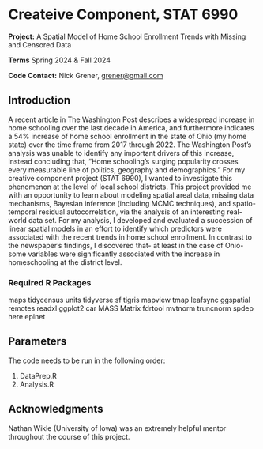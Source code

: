 # Createive Component, STAT 6990
**Project:** A Spatial Model of Home School Enrollment Trends with Missing and Censored Data

**Terms** Spring 2024 & Fall 2024

**Code Contact:** Nick Grener, grener@gmail.com      

## Introduction  
 A recent article in The Washington Post describes a widespread increase in home schooling over the last decade in America, and furthermore indicates a 54% increase of home school enrollment in the state of Ohio (my home state) over the time frame from 2017 through 2022. The Washington Post’s analysis was unable to identify any
 important drivers of this increase, instead concluding that, “Home schooling’s surging popularity crosses every measurable line of politics, geography and demographics.” For my creative component
 project (STAT 6990), I wanted to investigate this phenomenon at the level of local school districts. This project provided me with an opportunity to learn about modeling spatial areal data, missing
 data mechanisms, Bayesian inference (including MCMC techniques), and spatio-temporal residual autocorrelation, via the analysis of an interesting real-world data set. For my analysis, I developed and evaluated a succession of linear spatial models in an effort to identify which predictors were associated with the recent trends in home school enrollment. In contrast to the newspaper’s findings, I discovered that- at least in the case of Ohio- some variables were significantly
 associated with the increase in homeschooling at the district level.

### Required R Packages
maps
tidycensus
units
tidyverse
sf
tigris
mapview
tmap
leafsync
ggspatial
remotes
readxl
ggplot2
car
MASS
Matrix
fdrtool
mvtnorm
truncnorm
spdep
here
epinet

## Parameters
The code needs to be run in the following order:
1. DataPrep.R
2. Analysis.R

## Acknowledgments
Nathan Wikle (University of Iowa) was an extremely helpful mentor throughout the course of this project. 